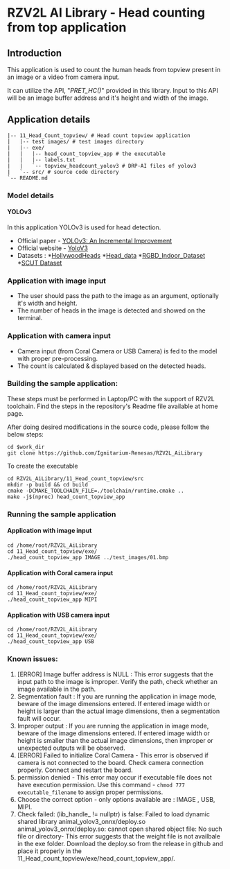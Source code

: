 # RZV2L AI Library - Head counting from top application

## Introduction

This application is used to count the human heads from topview present in an image or a video from camera input.

It can utilize the API, "*PRET_HC()*" provided in this library. Input to this API will be an image buffer address and it's height and width of the image. 

<!-- sample video on YouTube -[Head counting demo](https://youtu.be/YNcCCiSx9YM) -->

## Application details
```
|-- 11_Head_Count_topview/ # Head count topview application
|   |-- test images/ # test images directory
|   |-- exe/
|   |   |-- head_count_topview_app # the executable
|   |   |-- labels.txt
|   |   `-- topview_headcount_yolov3 # DRP-AI files of yolov3
|   `-- src/ # source code directory
`-- README.md
```

### Model details

#### YOLOv3
In this application YOLOv3 is used for head detection.
- Official paper - [YOLOv3: An Incremental Improvement](https://arxiv.org/pdf/1804.02767.pdf)
- Official website - [YoloV3](https://pjreddie.com/darknet/yolo/)
- Datasets : 
*[HollywoodHeads](https://www.di.ens.fr/willow/research/headdetection/)
*[Head_data](https://www.kaggle.com/datasets/houssad/head-data)
*[RGBD_Indoor_Dataset](https://drive.google.com/file/d/1fOub9LcNqfDlr-mEcdnenAJWw-rqWGmG/view)
*[SCUT Dataset](https://github.com/HCIILAB/SCUT-HEAD-Dataset-Release)

### Application with image input
- The user should pass the path to the image as an argument, optionally it's width and height.
- The number of heads in the image is detected and showed on the terminal.

### Application with camera input
- Camera input (from Coral Camera or USB Camera) is fed to the model with proper pre-processing.
- The count is calculated & displayed based on the detected heads.

### Building the sample application:

These steps must be performed in Laptop/PC with the support of RZV2L toolchain. Find the steps in the repository's Readme file available at home page.

After doing desired modifications in the source code, please follow the below steps: 

```
cd $work_dir
git clone https://github.com/Ignitarium-Renesas/RZV2L_AiLibrary 
```
To create the executable
```
cd RZV2L_AiLibrary/11_Head_count_topview/src
mkdir -p build && cd build
cmake -DCMAKE_TOOLCHAIN_FILE=./toolchain/runtime.cmake ..
make -j$(nproc) head_count_topview_app
```
### Running the sample application

#### Application with image input
```
cd /home/root/RZV2L_AiLibrary 
cd 11_Head_count_topview/exe/
./head_count_topview_app IMAGE ../test_images/01.bmp
```
#### Application with Coral camera input
```
cd /home/root/RZV2L_AiLibrary 
cd 11_Head_count_topview/exe/
./head_count_topview_app MIPI
```

#### Application with USB camera input
```
cd /home/root/RZV2L_AiLibrary 
cd 11_Head_count_topview/exe/
./head_count_topview_app USB
```

### Known issues:
1. [ERROR] Image buffer address is NULL : This error suggests that the input path to the image is improper. Verify the path, check whether an image available in the path.
2. Segmentation fault : If you are running the application in image mode, beware of the image dimensions entered. If entered image width or height is larger than the actual image dimensions, then a segmentation fault will occur.
3. Improper output : If you are running the application in image mode, beware of the image dimensions entered. If entered image width or height is smaller than the actual image dimensions, then improper or unexpected outputs will be observed.
4. [ERROR] Failed to initialize Coral Camera - This error is observed if camera is not connected to the board. Check camera connection properly. Connect and restart the board.
5. permission denied - This error may occur if executable file does not have execution permission. Use this command - `chmod 777 executable_filename` to assign proper permissions.
6. Choose the correct option - only options available are : IMAGE <path>, USB, MIPI.
7. Check failed: (lib_handle_ != nullptr) is false: Failed to load dynamic shared library animal_yolov3_onnx/deploy.so animal_yolov3_onnx/deploy.so: cannot open shared object file: No such file or directory- This error suggests that the weight file is not availbale in the exe folder. Download the deploy.so from the release in github and place it properly in the 11_Head_count_topview/exe/head_count_topview_app/.
